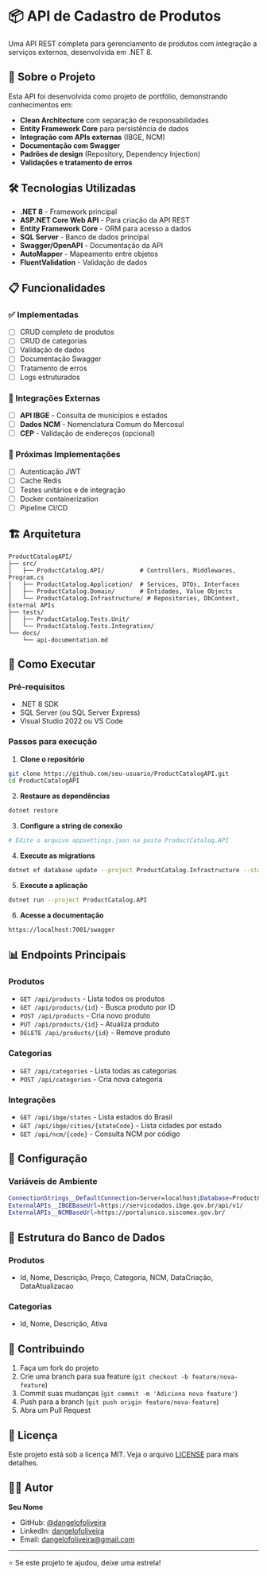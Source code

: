# 📦 API de Cadastro de Produtos

Uma API REST completa para gerenciamento de produtos com integração a serviços externos, desenvolvida em .NET 8.

## 🚀 Sobre o Projeto

Esta API foi desenvolvida como projeto de portfólio, demonstrando conhecimentos em:
- **Clean Architecture** com separação de responsabilidades
- **Entity Framework Core** para persistência de dados
- **Integração com APIs externas** (IBGE, NCM)
- **Documentação com Swagger**
- **Padrões de design** (Repository, Dependency Injection)
- **Validações e tratamento de erros**

## 🛠️ Tecnologias Utilizadas

- **.NET 8** - Framework principal
- **ASP.NET Core Web API** - Para criação da API REST
- **Entity Framework Core** - ORM para acesso a dados
- **SQL Server** - Banco de dados principal
- **Swagger/OpenAPI** - Documentação da API
- **AutoMapper** - Mapeamento entre objetos
- **FluentValidation** - Validação de dados

## 📋 Funcionalidades

### ✅ Implementadas
- [ ] CRUD completo de produtos
- [ ] CRUD de categorias
- [ ] Validação de dados
- [ ] Documentação Swagger
- [ ] Tratamento de erros
- [ ] Logs estruturados

### 🔄 Integrações Externas
- [ ] **API IBGE** - Consulta de municípios e estados
- [ ] **Dados NCM** - Nomenclatura Comum do Mercosul
- [ ] **CEP** - Validação de endereços (opcional)

### 🚧 Próximas Implementações
- [ ] Autenticação JWT
- [ ] Cache Redis
- [ ] Testes unitários e de integração
- [ ] Docker containerization
- [ ] Pipeline CI/CD

## 🏗️ Arquitetura

```
ProductCatalogAPI/
├── src/
│   ├── ProductCatalog.API/          # Controllers, Middlewares, Program.cs
│   ├── ProductCatalog.Application/  # Services, DTOs, Interfaces
│   ├── ProductCatalog.Domain/       # Entidades, Value Objects
│   └── ProductCatalog.Infrastructure/ # Repositories, DbContext, External APIs
├── tests/
│   ├── ProductCatalog.Tests.Unit/
│   └── ProductCatalog.Tests.Integration/
└── docs/
    └── api-documentation.md
```

## 🚀 Como Executar

### Pré-requisitos
- .NET 8 SDK
- SQL Server (ou SQL Server Express)
- Visual Studio 2022 ou VS Code

### Passos para execução

1. **Clone o repositório**
```bash
git clone https://github.com/seu-usuario/ProductCatalogAPI.git
cd ProductCatalogAPI
```

2. **Restaure as dependências**
```bash
dotnet restore
```

3. **Configure a string de conexão**
```bash
# Edite o arquivo appsettings.json na pasta ProductCatalog.API
```

4. **Execute as migrations**
```bash
dotnet ef database update --project ProductCatalog.Infrastructure --startup-project ProductCatalog.API
```

5. **Execute a aplicação**
```bash
dotnet run --project ProductCatalog.API
```

6. **Acesse a documentação**
```
https://localhost:7001/swagger
```

## 📊 Endpoints Principais

### Produtos
- `GET /api/products` - Lista todos os produtos
- `GET /api/products/{id}` - Busca produto por ID
- `POST /api/products` - Cria novo produto
- `PUT /api/products/{id}` - Atualiza produto
- `DELETE /api/products/{id}` - Remove produto

### Categorias
- `GET /api/categories` - Lista todas as categorias
- `POST /api/categories` - Cria nova categoria

### Integrações
- `GET /api/ibge/states` - Lista estados do Brasil
- `GET /api/ibge/cities/{stateCode}` - Lista cidades por estado
- `GET /api/ncm/{code}` - Consulta NCM por código

## 🔧 Configuração

### Variáveis de Ambiente
```bash
ConnectionStrings__DefaultConnection=Server=localhost;Database=ProductCatalogDB;Trusted_Connection=true;
ExternalAPIs__IBGEBaseUrl=https://servicodados.ibge.gov.br/api/v1/
ExternalAPIs__NCMBaseUrl=https://portalunico.siscomex.gov.br/
```

## 📝 Estrutura do Banco de Dados

### Produtos
- Id, Nome, Descrição, Preço, Categoria, NCM, DataCriação, DataAtualizacao

### Categorias  
- Id, Nome, Descrição, Ativa

## 🤝 Contribuindo

1. Faça um fork do projeto
2. Crie uma branch para sua feature (`git checkout -b feature/nova-feature`)
3. Commit suas mudanças (`git commit -m 'Adiciona nova feature'`)
4. Push para a branch (`git push origin feature/nova-feature`)
5. Abra um Pull Request

## 📄 Licença

Este projeto está sob a licença MIT. Veja o arquivo [LICENSE](LICENSE) para mais detalhes.

## 👨‍💻 Autor

**Seu Nome**
- GitHub: [@dangelofoliveira](https://github.com/dangelofoliveira)
- LinkedIn: [dangelofoliveira](https://linkedin.com/in/dangelofoliveira)
- Email: dangelofoliveira@gmail.com

---

⭐ Se este projeto te ajudou, deixe uma estrela!
